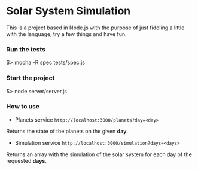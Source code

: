 # Solar System Simulation

This is a project based in Node.js with the purpose of just fiddling a little with the language, try a few things and have fun.

### Run the tests
$> mocha -R spec tests/spec.js 

### Start the project
$> node server/server.js 

### How to use
* Planets service
`http://localhost:3000/planets?day=<day>`

Returns the state of the planets on the given **day**.

* Simulation service
`http://localhost:3000/simulation?days=<days>`

Returns an array with the simulation of the solar system for each day of the requested **days**.
